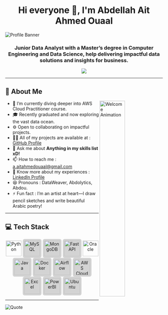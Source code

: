 <h1 align="center">Hi everyone 👋, I'm Abdellah Ait Ahmed Ouaal</h1>

![Profile Banner](https://raw.githubusercontent.com/abdolytics/abdolytics/main/abdolytics-banner.png)

<h3 align="center">Junior Data Analyst with a Master’s degree in Computer Engineering and Data Science, help delivering impactful data solutions and insights for business.</h3>

<div align="center">
  
  [![](https://visitcount.itsvg.in/api?id=abdolytics&icon=6&color=6)](https://visitcount.itsvg.in)
</div>

<hr/>

<h2>💫 About Me</h2>

<img align="right" alt="Welcome Animation" width="40%" src="https://media.giphy.com/media/QTfX9Ejfra3ZmNxh6B/giphy.gif">

- 🌱 I’m currently diving deeper into AWS Cloud Practitioner course.
- 🎓 Recently graduated and now exploring the vast data ocean.
- ⚙️ Open to collaborating on impactful projects.
- 👨‍💻 All of my projects are available at : <a href="https://github.com/abdolytics">GitHub Profile</a>
- 💬 Ask me about <strong>Anything in my skills list xD!</strong>
- 📫 How to reach me : <a href="mailto:a.aitahmedouaal@gmail.com">a.aitahmedouaal@gmail.com</a>
- 📄 Know more about my experiences : <a href="https://www.linkedin.com/in/abdellah-ait-ahmed-ouaal">LinkedIn Profile</a>
- 😆 Pronouns : DataWeaver, Abdolytics, Abdou.
- ⚡ Fun fact : I’m an artist at heart—I draw pencil sketches and write beautiful Arabic poetry!

<hr/>

<h2>💻 Tech Stack</h2>

<div align="center">
  <img src="https://cdn.jsdelivr.net/gh/devicons/devicon/icons/python/python-original.svg" width="50" height="50" alt="Python"/>
  <img src="https://cdn.jsdelivr.net/gh/devicons/devicon/icons/mysql/mysql-original-wordmark.svg" width="50" height="50" style="background-color: #D3D3D3; border-radius: 10%; padding: 5px;" alt="MySQL"/>
  <img src="https://cdn.jsdelivr.net/gh/devicons/devicon/icons/mongodb/mongodb-original-wordmark.svg" width="50" height="50" style="background-color: #D3D3D3; border-radius: 10%; padding: 5px;" alt="MongoDB"/>
  <img src="https://cdn.jsdelivr.net/gh/devicons/devicon/icons/fastapi/fastapi-original.svg" width="50" height="50" style="background-color: #D3D3D3; border-radius: 10%; padding: 5px;" alt="FastAPI"/>
  <img src="https://cdn.jsdelivr.net/gh/devicons/devicon@latest/icons/oracle/oracle-original.svg" width="50" height="50" alt="Oracle"/>
  <img src="https://cdn.jsdelivr.net/gh/devicons/devicon/icons/java/java-original.svg" width="50" height="50" style="background-color: #D3D3D3; border-radius: 10%; padding: 5px;" alt="Java"/>
  <img src="https://cdn.jsdelivr.net/gh/devicons/devicon/icons/docker/docker-original.svg" width="50" height="50" style="background-color: #D3D3D3; border-radius: 10%; padding: 5px;" alt="Docker"/>
  <img src="https://cdn.jsdelivr.net/gh/devicons/devicon@latest/icons/apacheairflow/apacheairflow-original.svg" width="50" height="50" style="background-color: #D3D3D3; border-radius: 10%; padding: 5px;" alt="Airflow"/>
  <img src="https://cdn.jsdelivr.net/gh/devicons/devicon@latest/icons/amazonwebservices/amazonwebservices-original-wordmark.svg" width="50" height="50" style="background-color: #D3D3D3; border-radius: 10%; padding: 5px;" alt="AWS Cloud"/>
  <img src="https://img.icons8.com/color/48/null/microsoft-excel-2019--v1.png" width="50" height="50" style="background-color: #D3D3D3; border-radius: 10%; padding: 5px;" alt="Excel"/>
  <img src="https://img.icons8.com/color/48/null/power-bi.png" width="50" height="50" style="background-color: #D3D3D3; border-radius: 10%; padding: 5px;" alt="PowerBI"/>
  <img src="https://cdn.jsdelivr.net/gh/devicons/devicon@latest/icons/ubuntu/ubuntu-original.svg" width="50" height="50" style="background-color: #D3D3D3; border-radius: 10%; padding: 5px;" alt="Ubuntu"/>
</div>

<hr/>

![Quote](https://readme-typing-svg.herokuapp.com?font=Fira+Code&weight=500&size=22&pause=1000&color=6A5ACD&center=true&vCenter=true&width=435&lines=Empower+data,+Empower+business.;Data+is+the+new+oil!;Keep+learning%2C+keep+growing.)
